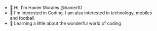 - 👋 Hi, I'm Hanier Morales @hanier10
- 👀 I'm interested in Coding. I am also interested in technology, mobiles and football.
- 🌱 Learning a little about the wonderful world of coding

<!---
hanier10/hanier10 is a ✨ special ✨ repository because its `README.md` (this file) appears on your GitHub profile.
You can click the Preview link to take a look at your changes.
--->
